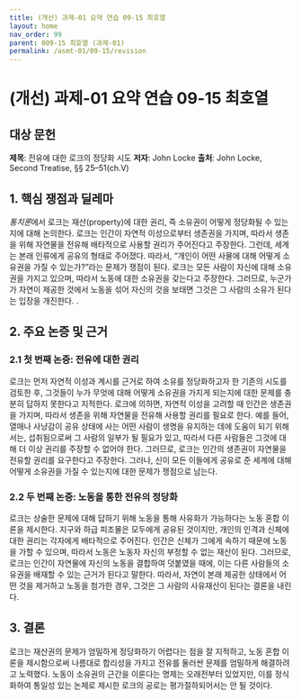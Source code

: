 ```yaml
---
title: (개선) 과제-01 요약 연습 09-15 최호열
layout: home
nav_order: 99
parent: 009-15 최호열 (과제-01)
permalink: /asmt-01/09-15/revision
---
```


# (개선) 과제-01 요약 연습 09-15 최호열 


## 대상 문헌

**제목**: 전유에 대한 로크의 정당화 시도 
**저자**: John Locke
**출처**: John Locke, Second Treatise, §§ 25–51(ch.V)

## 1. 핵심 쟁점과 딜레마  

*통치론*에서 로크는 재산(property)에 대한 권리, 즉 소유권이 어떻게 정당화될 수 있는지에 대해 논의한다. 로크는 인간이 자연적 이성으로부터 생존권을 가지며, 따라서 생존을 위해 자연물을 전유해 배타적으로 사용할 권리가 주어진다고 주장한다. 그런데, 세계는 본래 인류에게 공유의 형태로 주어졌다. 따라서, “개인이 어떤 사물에 대해 어떻게 소유권을 가질 수 있는가?”라는 문제가 쟁점이 된다. 로크는 모든 사람이 자신에 대해 소유권을 가지고 있으며, 따라서 노동에 대한 소유권을 갖는다고 주장한다. 그러므로, 누군가가 자연이 제공한 것에서 노동을 섞어 자신의 것을 보태면 그것은 그 사람의 소유가 된다는 입장을 개진한다. .

## 2. 주요 논증 및 근거  

### 2.1 첫 번째 논증: 전유에 대한 권리  

로크는 먼저 자연적 이성과 계시를 근거로 하여 소유를 정당화하고자 한 기존의 시도를 검토한 후, 그것들이 누가 무엇에 대해 어떻게 소유권을 가지게 되는지에 대한 문제를 충분히 답하지 못한다고 지적한다. 로크에 의하면, 자연적 이성을 고려할 때 인간은 생존권을 가지며, 따라서 생존을 위해 자연물을 전유해 사용할 권리를 필요로 한다. 예를 들어, 열매나 사냥감이 공유 상태에 사는 어떤 사람이 생명을 유지하는 데에 도움이 되기 위해서는, 섭취됨으로써 그 사람의 일부가 될 필요가 있고, 따라서 다른 사람들은 그것에 대해 더 이상 권리를 주장할 수 없어야 한다. 그러므로, 로크는 인간의 생존권이 자연물을 전유할 권리를 요구한다고 주장한다. 그러나, 신이 모든 이들에게 공유로 준 세계에 대해 어떻게 소유권을 가질 수 있는지에 대한 문제가 쟁점으로 남는다. 

### 2.2 두 번째 논증: 노동을 통한 전유의 정당화 

로크는 상술한 문제에 대해 답하기 위해  노동을 통해 사유화가 가능하다는 노동 혼합 이론을 제시한다. 지구와 하급 피조물은 모두에게 공유된 것이지만, 개인의 인격과 신체에 대한 권리는 각자에게 배타적으로 주어진다. 인간은 신체가 그에게 속하기 때문에 노동을 가할 수 있으며, 따라서 노동은 노동자 자신의 부정할 수 없는 재산이 된다. 그러므로, 로크는 인간이 자연물에 자신의 노동을 결합하여 덧붙였을 때에, 이는 다른 사람들의 소유권을 배재할 수 있는 근거가 된다고 말한다. 따라서, 자연이 본래 제공한 상태에서 어떤 것을 제거하고 노동을 첨가한 경우, 그것은 그 사람의 사유재산이 된다는 결론을 내린다. 

## 3. 결론  

로크는 재산권의 문제가 엄밀하게 정당화하기 어렵다는 점을 잘 지적하고, 노동 혼합 이론을 제시함으로써 나름대로 합리성을 가지고 전유를 둘러싼 문제를 엄밀하게 해결하려고 노력했다. 노동이 소유권의 근간을 이룬다는 명제는 오래전부터 있었지만, 이를 정식화하여 통일성 있는 논제로 제시한 로크의 공로는 평가절하되어서는 안 될 것이다. 